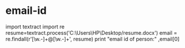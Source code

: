 # email-id
import textract
import re
resume=textract.process('C:\Users\HP\Desktop/resume.docx')
email = re.findall(r'[\w\.-]+@[\w\.-]+', resume)
print "email id of person:" ,email[0]
